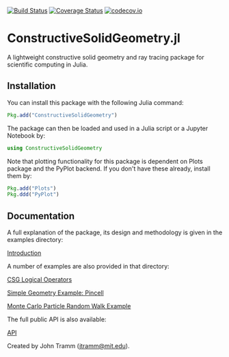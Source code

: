 [![Build Status](https://travis-ci.org/jtramm/ConstructiveSolidGeometry.jl.svg?branch=master)](https://travis-ci.org/jtramm/ConstructiveSolidGeometry.jl)
[![Coverage Status](https://coveralls.io/repos/github/jtramm/ConstructiveSolidGeometry.jl/badge.svg?branch=master)](https://coveralls.io/github/jtramm/ConstructiveSolidGeometry.jl?branch=master)
[![codecov.io](http://codecov.io/github/jtramm/ConstructiveSolidGeometry.jl/coverage.svg?branch=master)](http://codecov.io/github/jtramm/ConstructiveSolidGeometry.jl?branch=master)
# ConstructiveSolidGeometry.jl

A lightweight constructive solid geometry and ray tracing package for scientific computing in Julia.

## Installation

You can install this package with the following Julia command:

```julia
Pkg.add("ConstructiveSolidGeometry")
```

The package can then be loaded and used in a Julia script or a Jupyter Notebook by:

```julia
using ConstructiveSolidGeometry
```

Note that plotting functionality for this package is dependent on Plots package and the PyPlot backend. If you don't have these already, install them by:

```julia
Pkg.add("Plots")
Pkg.ddd("PyPlot")
```

## Documentation

A full explanation of the package, its design and methodology is given in the examples directory:

[Introduction](https://github.com/jtramm/ConstructiveSolidGeometry.jl/blob/master/examples/1-Introduction.ipynb)

A number of examples are also provided in that directory:

[CSG Logical Operators](https://github.com/jtramm/ConstructiveSolidGeometry.jl/blob/master/examples/2-CSG_Logical_Operators.ipynb)

[Simple Geometry Example: Pincell](https://github.com/jtramm/ConstructiveSolidGeometry.jl/blob/master/examples/3-Pincell.ipynb)

[Monte Carlo Particle Random Walk Example](https://github.com/jtramm/ConstructiveSolidGeometry.jl/blob/master/examples/4-Monte_Carlo_Particle_Simulation.ipynb)

The full public API is also available:

[API](https://github.com/jtramm/ConstructiveSolidGeometry.jl/blob/master/docs/build/index.md)

Created by John Tramm (jtramm@mit.edu).
